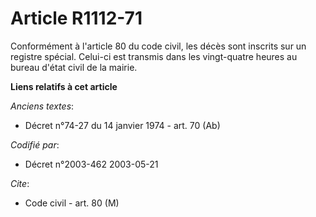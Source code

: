 # Article R1112-71

Conformément à l'article 80 du code civil, les décès sont inscrits sur un registre spécial. Celui-ci est transmis dans les
vingt-quatre heures au bureau d'état civil de la mairie.

**Liens relatifs à cet article**

_Anciens textes_:

  - Décret n°74-27 du 14 janvier 1974 - art. 70 (Ab)

_Codifié par_:

  - Décret n°2003-462 2003-05-21

_Cite_:

  - Code civil - art. 80 (M)
